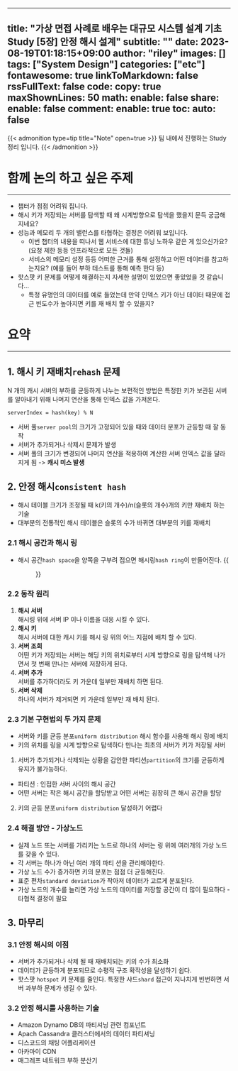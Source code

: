 
---
title: "가상 면접 사례로 배우는 대규모 시스템 설계 기초 Study [5장] 안정 해시 설계"
subtitle: ""
date: 2023-08-19T01:18:15+09:00
author: "riley"
images: []
tags: ["System Design"]
categories: ["etc"]
fontawesome: true
linkToMarkdown: false
rssFullText: false
code:
  copy: true
  maxShownLines: 50
math:
  enable: false
share:
  enable: false
comment:
  enable: true
toc:
  auto: false
---

{{< admonition type=tip title="Note" open=true >}}
팀 내에서 진행하는 Study 정리 입니다.
{{< /admonition >}} 

# 함께 논의 하고 싶은 주제
---
- 챕터가 점점 어려워 집니다.
- 해시 키가 저장되는 서버를 탐색할 때 왜 시계방향으로 탐색을 했을지 문득 궁금해지네요?
- 성능과 메모리 두 개의 밸런스를 타협하는 결정은 어려워 보입니다.
  - 이번 챕터의 내용을 떠나서 웹 서비스에 대한 튜닝 노하우 같은 게 있으신가요? (요청 제한 등등 인프라적으로 모든 것들)
  - 서비스의 메모리 설정 등등 어떠한 근거를 통해 설정하고 어떤 데이터를 참고하는지요? (예를 들어 부하 테스트를 통해 예측 한다 등)
- 핫스팟 키 문제를 어떻게 해결하는지 자세한 설명이 있었으면 좋았었을 것 같습니다...
  - 특정 유명인의 데이터를 예로 들었는데 만약 인덱스 키가 아닌 데이터 때문에 접근 빈도수가 높아지면 키를 재 배치 할 수 있을지?


# 요약
---

## 1. 해시 키 재배치`rehash` 문제
N 개의 캐시 서버의 부하를 균등하게 나누는 보편적인 방법은 특정한 키가 보관된 서버를 알아내기 위해 나머지 연산을 통해 인덱스 값을 가져온다.
```
serverIndex = hash(key) % N
```
- 서버 풀`server pool`의 크기가 고정되어 있을 때와 데이터 분포가 균등할 때 잘 동작
- 서버가 추가되거나 삭제시 문제가 발생
- 서버 풀의 크기가 변경되어 나머지 연산을 적용하여 계산한 서버 인덱스 값을 달라지게 됨 -> **캐시 미스 발생**

## 2. 안정 해시`consistent hash`
- 해시 테이블 크기가 조정될 때 k(키의 개수)/n(슬롯의 개수)개의 키만 재배치 하는 기술 
- 대부분의 전통적인 해시 테이블은 슬롯의 수가 바뀌면 대부분의 키를 재배치

### 2.1 해시 공간과 해시 링
- 해시 공간`hash space`을 양쪽을 구부려 접으면 해시링`hash ring`이 만들어진다.
{{<figure src="/posts/images/system-design-interview/system-design-figure-5-4.png#center">}}

### 2.2 동작 원리
1. **해시 서버**
<br/> 해시링 위에 서버 IP 이나 이름을 대응 시킬 수 있다.
2. **해시 키** 
<br/> 해시 서버에 대한 캐시 키를 해시 링 위의 어느 지점에 배치 할 수 있다.
3. **서버 조회** 
<br/> 어떤 키가 저장되는 서버는 해딩 키의 위치로부터 시계 방향으로 링을 탐색해 나가면서 첫 번째 만나는 서버에 저장하게 된다.
4. **서버 추가** 
<br/> 서버를 추가하더라도 키 가운데 일부만 재배치 하면 된다.
5. **서버 삭제** 
<br/> 하나의 서버가 제거되면 키 가운데 일부만 재 배치 된다.

### 2.3 기본 구현법의 두 가지 문제
- 서버와 키를 균등 분포`uniform distribution` 해시 함수를 사용해 해시 링에 배치
- 키의 위치를 링을 시계 방향으로 탐색하다 만나는 최초의 서버가 키가 저장될 서버

1. 서버가 추가되거나 삭제되는 상황을 감안한 파티션`partition`의 크기를 균등하게 유지가 불가능하다.
  - 파티션 : 인접한 서버 사이의 해시 공간
  - 어떤 서버는 작은 해시 공간을 할당받고 어떤 서버는 굉장히 큰 해시 공간을 할당
2. 키의 균등 분포`uniform distribution` 달성하기 어렵다

### 2.4 해결 방안 - 가상노드
- 실제 노드 또는 서버를 가리키는 노드로 하나의 서버는 링 위에 여러개의 가상 노드를 갖을 수 있다.
- 각 서버는 하나가 아닌 여러 개의 파티 션을 관리해야한다.
- 가상 노드 수가 증가하면 키의 분포는 점점 더 균등해진다. 
- 표준 편차`standard deviation`가 작아저 데이터가 고르게 분포된다. 
- 가상 노드의 개수를 늘리면 가상 노드의 데이터를 저장할 공간이 더 많이 필요하다 - 타협적 결정이 필요

## 3. 마무리
### 3.1 안정 해시의 이점
- 서버가 추가되거나 삭제 될 때 재배치되는 키의 수가 최소화
- 데이터가 균등하게 분포되므로 수평적 구조 확작성을 달성하기 쉽다.
- 핫스팟 `hotspot` 키 문제를 줄인다. 특정한 샤드`shard` 접근이 지나치게 빈번하면 서버 과부하 문제가 생길 수 있다.

### 3.2 안정 해시를 사용하는 기술
- Amazon Dynamo DB의 파티셔닝 관련 컴포넌트
- Apach Cassandra 클러스터에서의 데이터 파티셔닝
- 디스코드의 채팅 어플리케이션
- 아카마이 CDN
- 매그레프 네트워크 부하 분산기
